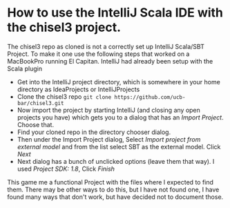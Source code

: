 # How to use the IntelliJ Scala IDE with the chisel3 project.

The chisel3 repo as cloned is not a correctly set up IntelliJ Scala/SBT Project.  To make it one use the following steps that worked on a MacBookPro running El Capitan.  IntelliJ had already been setup with the Scala plugin


* Get into the IntelliJ project directory, which is somewhere in your home directory as IdeaProjects or IntelliJProjects
* Clone the chisel3 repo `git clone https://github.com/ucb-bar/chisel3.git`
* Now import the project by starting IntelliJ (and closing any open projects you have) which gets you to a dialog that has an *Import Project*.  Choose that.  
* Find your cloned repo in the directory chooser dialog.  
* Then under the Import Project dialog, Select *Import project from external model* and from the list select SBT as the external model.  Click *Next*
* Next dialog has a bunch of unclicked options (leave them that way).  I used *Project SDK: 1.8*, Click *Finish*

This game me a functional Project with the files where I expected to find them. There may be other ways to do this, but I have not found one, I have found many ways that don't work, but have decided not to document those.




